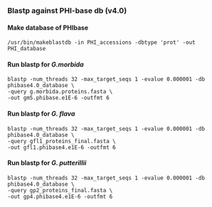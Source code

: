 ### Blastp against PHI-base db (v4.0)

#### Make database of PHIbase
```
/usr/bin/makeblastdb -in PHI_accessions -dbtype 'prot' -out PHI_database
```
#### Run blastp for *G.morbida*

```
blastp -num_threads 32 -max_target_seqs 1 -evalue 0.000001 -db phibase4.0_database \
-query g.morbida.proteins.fasta \
-out gm5.phibase.e1E-6 -outfmt 6
```
#### Run blastp for *G. flava*
```
blastp -num_threads 32 -max_target_seqs 1 -evalue 0.000001 -db phibase4.0_database \
-query gfl1_proteins_final.fasta \
-out gfl1.phibase4.e1E-6 -outfmt 6
```
#### Run blastp for *G. putterillii*
```
blastp -num_threads 32 -max_target_seqs 1 -evalue 0.000001 -db phibase4.0_database \
-query gp2_proteins_final.fasta \
-out gp4.phibase4.e1E-6 -outfmt 6
```

